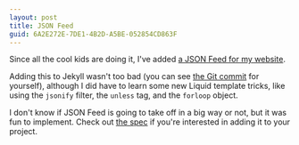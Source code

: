 ```yaml
---
layout: post
title: JSON Feed
guid: 6A2E272E-7DE1-4B2D-A5BE-052854CD863F
---
```


Since all the cool kids are doing it, I've added <a href="/feed.json">a JSON Feed for my website</a>.

Adding this to Jekyll wasn't too bad (you can see <a href="https://github.com/Vossy/justinvoss.com/commit/39f0f6942e9266d349806e5faffd9c13b95ea197">the Git commit</a> for yourself), although I did have to learn some new Liquid template tricks, like using the `jsonify` filter, the `unless` tag, and the `forloop` object.

I don't know if JSON Feed is going to take off in a big way or not, but it was fun to implement. Check out <a href="https://jsonfeed.org">the spec</a> if you're interested in adding it to your project.
